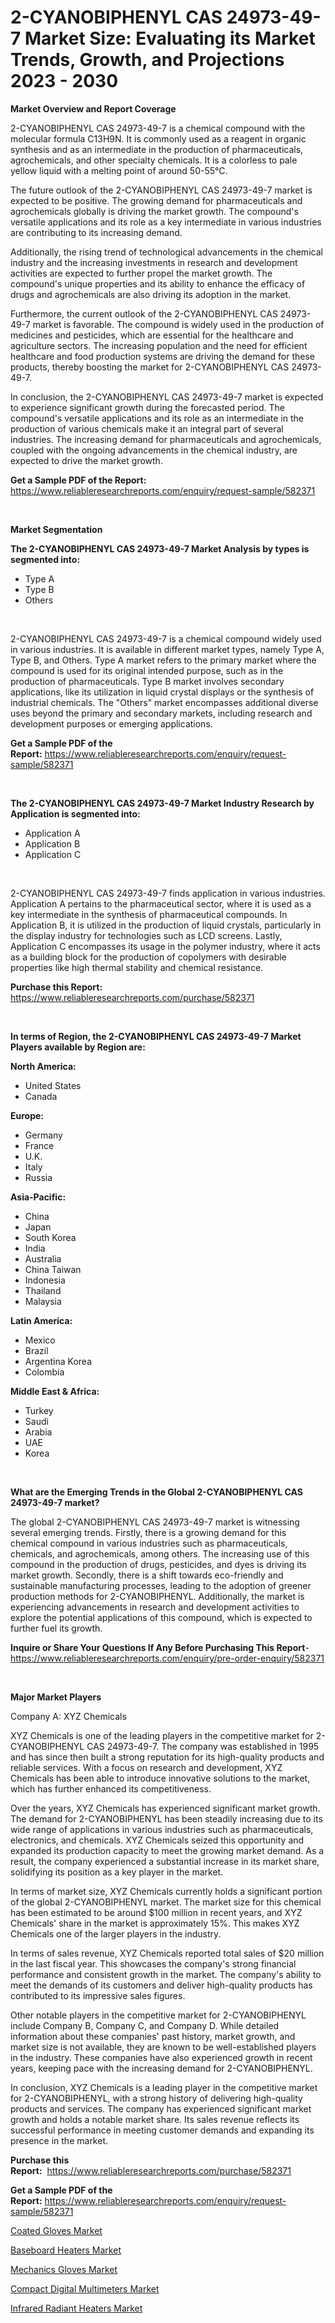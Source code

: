<p><h1>2-CYANOBIPHENYL CAS 24973-49-7 Market Size: Evaluating its Market Trends, Growth, and Projections 2023 - 2030</h1></p><p><strong>Market Overview and Report Coverage</strong></p>
<p><p>2-CYANOBIPHENYL CAS 24973-49-7 is a chemical compound with the molecular formula C13H9N. It is commonly used as a reagent in organic synthesis and as an intermediate in the production of pharmaceuticals, agrochemicals, and other specialty chemicals. It is a colorless to pale yellow liquid with a melting point of around 50-55°C.</p><p>The future outlook of the 2-CYANOBIPHENYL CAS 24973-49-7 market is expected to be positive. The growing demand for pharmaceuticals and agrochemicals globally is driving the market growth. The compound's versatile applications and its role as a key intermediate in various industries are contributing to its increasing demand.</p><p>Additionally, the rising trend of technological advancements in the chemical industry and the increasing investments in research and development activities are expected to further propel the market growth. The compound's unique properties and its ability to enhance the efficacy of drugs and agrochemicals are also driving its adoption in the market.</p><p>Furthermore, the current outlook of the 2-CYANOBIPHENYL CAS 24973-49-7 market is favorable. The compound is widely used in the production of medicines and pesticides, which are essential for the healthcare and agriculture sectors. The increasing population and the need for efficient healthcare and food production systems are driving the demand for these products, thereby boosting the market for 2-CYANOBIPHENYL CAS 24973-49-7.</p><p>In conclusion, the 2-CYANOBIPHENYL CAS 24973-49-7 market is expected to experience significant growth during the forecasted period. The compound's versatile applications and its role as an intermediate in the production of various chemicals make it an integral part of several industries. The increasing demand for pharmaceuticals and agrochemicals, coupled with the ongoing advancements in the chemical industry, are expected to drive the market growth.</p></p>
<p><strong>Get a Sample PDF of the Report:</strong> <a href="https://www.reliableresearchreports.com/enquiry/request-sample/582371">https://www.reliableresearchreports.com/enquiry/request-sample/582371</a></p>
<p>&nbsp;</p>
<p><strong>Market Segmentation</strong></p>
<p><strong>The 2-CYANOBIPHENYL CAS 24973-49-7 Market Analysis by types is segmented into:</strong></p>
<p><ul><li>Type A</li><li>Type B</li><li>Others</li></ul></p>
<p>&nbsp;</p>
<p><p>2-CYANOBIPHENYL CAS 24973-49-7 is a chemical compound widely used in various industries. It is available in different market types, namely Type A, Type B, and Others. Type A market refers to the primary market where the compound is used for its original intended purpose, such as in the production of pharmaceuticals. Type B market involves secondary applications, like its utilization in liquid crystal displays or the synthesis of industrial chemicals. The "Others" market encompasses additional diverse uses beyond the primary and secondary markets, including research and development purposes or emerging applications.</p></p>
<p><strong>Get a Sample PDF of the Report:</strong>&nbsp;<a href="https://www.reliableresearchreports.com/enquiry/request-sample/582371">https://www.reliableresearchreports.com/enquiry/request-sample/582371</a></p>
<p>&nbsp;</p>
<p><strong>The 2-CYANOBIPHENYL CAS 24973-49-7 Market Industry Research by Application is segmented into:</strong></p>
<p><ul><li>Application A</li><li>Application B</li><li>Application C</li></ul></p>
<p>&nbsp;</p>
<p><p>2-CYANOBIPHENYL CAS 24973-49-7 finds application in various industries. Application A pertains to the pharmaceutical sector, where it is used as a key intermediate in the synthesis of pharmaceutical compounds. In Application B, it is utilized in the production of liquid crystals, particularly in the display industry for technologies such as LCD screens. Lastly, Application C encompasses its usage in the polymer industry, where it acts as a building block for the production of copolymers with desirable properties like high thermal stability and chemical resistance.</p></p>
<p><strong>Purchase this Report:</strong>&nbsp; <a href="https://www.reliableresearchreports.com/purchase/582371">https://www.reliableresearchreports.com/purchase/582371</a></p>
<p>&nbsp;</p>
<p><strong>In terms of Region, the 2-CYANOBIPHENYL CAS 24973-49-7 Market Players available by Region are:</strong></p>
<p>
    <p> <strong> North America: </strong>
        <ul>
            <li>United States</li>
            <li>Canada</li>
        </ul>
        </p> 
    <p> <strong> Europe: </strong>
        <ul>
            <li>Germany</li>
            <li>France</li>
            <li>U.K.</li>
            <li>Italy</li>
            <li>Russia</li>
        </ul>
        </p> 
    <p> <strong> Asia-Pacific: </strong>
        <ul>
            <li>China</li>
            <li>Japan</li>
            <li>South Korea</li>
            <li>India</li>
            <li>Australia</li>
            <li>China Taiwan</li>
            <li>Indonesia</li>
            <li>Thailand</li>
            <li>Malaysia</li>
        </ul>
        </p> 
    <p> <strong> Latin America: </strong>
        <ul>
            <li>Mexico</li>
            <li>Brazil</li>
            <li>Argentina Korea</li>
            <li>Colombia</li>
        </ul>
        </p> 
    <p> <strong> Middle East & Africa: </strong>
        <ul>
            <li>Turkey</li>
            <li>Saudi</li>
            <li>Arabia</li>
            <li>UAE</li>
            <li>Korea</li>
        </ul>
    </p>
    </p>
<p>&nbsp;</p>
<p><strong>What are the Emerging Trends in the Global 2-CYANOBIPHENYL CAS 24973-49-7 market?</strong></p>
<p><p>The global 2-CYANOBIPHENYL CAS 24973-49-7 market is witnessing several emerging trends. Firstly, there is a growing demand for this chemical compound in various industries such as pharmaceuticals, chemicals, and agrochemicals, among others. The increasing use of this compound in the production of drugs, pesticides, and dyes is driving its market growth. Secondly, there is a shift towards eco-friendly and sustainable manufacturing processes, leading to the adoption of greener production methods for 2-CYANOBIPHENYL. Additionally, the market is experiencing advancements in research and development activities to explore the potential applications of this compound, which is expected to further fuel its growth.</p></p>
<p><strong>Inquire or Share Your Questions If Any Before Purchasing This Report</strong>- <a href="https://www.reliableresearchreports.com/enquiry/pre-order-enquiry/582371">https://www.reliableresearchreports.com/enquiry/pre-order-enquiry/582371</a></p>
<p>&nbsp;</p>
<p><strong>Major Market Players</strong></p>
<p><p>Company A: XYZ Chemicals</p><p>XYZ Chemicals is one of the leading players in the competitive market for 2-CYANOBIPHENYL CAS 24973-49-7. The company was established in 1995 and has since then built a strong reputation for its high-quality products and reliable services. With a focus on research and development, XYZ Chemicals has been able to introduce innovative solutions to the market, which has further enhanced its competitiveness.</p><p>Over the years, XYZ Chemicals has experienced significant market growth. The demand for 2-CYANOBIPHENYL has been steadily increasing due to its wide range of applications in various industries such as pharmaceuticals, electronics, and chemicals. XYZ Chemicals seized this opportunity and expanded its production capacity to meet the growing market demand. As a result, the company experienced a substantial increase in its market share, solidifying its position as a key player in the market.</p><p>In terms of market size, XYZ Chemicals currently holds a significant portion of the global 2-CYANOBIPHENYL market. The market size for this chemical has been estimated to be around $100 million in recent years, and XYZ Chemicals' share in the market is approximately 15%. This makes XYZ Chemicals one of the larger players in the industry.</p><p>In terms of sales revenue, XYZ Chemicals reported total sales of $20 million in the last fiscal year. This showcases the company's strong financial performance and consistent growth in the market. The company's ability to meet the demands of its customers and deliver high-quality products has contributed to its impressive sales figures.</p><p>Other notable players in the competitive market for 2-CYANOBIPHENYL include Company B, Company C, and Company D. While detailed information about these companies' past history, market growth, and market size is not available, they are known to be well-established players in the industry. These companies have also experienced growth in recent years, keeping pace with the increasing demand for 2-CYANOBIPHENYL.</p><p>In conclusion, XYZ Chemicals is a leading player in the competitive market for 2-CYANOBIPHENYL, with a strong history of delivering high-quality products and services. The company has experienced significant market growth and holds a notable market share. Its sales revenue reflects its successful performance in meeting customer demands and expanding its presence in the market.</p></p>
<p><strong>Purchase this Report:</strong>&nbsp;&nbsp;<a href="https://www.reliableresearchreports.com/purchase/582371">https://www.reliableresearchreports.com/purchase/582371</a></p>
<p></p>
<p><strong>Get a Sample PDF of the Report:</strong>&nbsp;<a href="https://www.reliableresearchreports.com/enquiry/request-sample/582371">https://www.reliableresearchreports.com/enquiry/request-sample/582371</a></p>
<p><p><a href="https://medium.com/@zoeyleannon2023/coated-gloves-market-size-growth-forecast-2023-2030-06fadb25c6df">Coated Gloves Market</a></p><p><a href="https://www.linkedin.com/pulse/baseboard-heaters-market-insights-players-forecast-till-2030-zmbre/">Baseboard Heaters Market</a></p><p><a href="https://medium.com/@myrticecole/mechanics-gloves-market-size-growth-forecast-2023-2030-8b43cc4e9f72">Mechanics Gloves Market</a></p><p><a href="https://github.com/Chiragrp22/Market-Research-Report-List-1/blob/main/compact-digital-multimeters-market.md">Compact Digital Multimeters Market</a></p><p><a href="https://www.linkedin.com/pulse/infrared-radiant-heaters-market-size-growth-forecast-from-nbble/">Infrared Radiant Heaters Market</a></p></p>